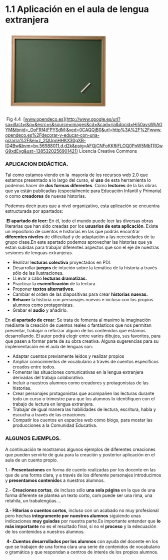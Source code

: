 # 1.1 Aplicación en el aula de lengua extranjera


 ![](img/pizarra2.jpg)


 Fig 4.4  [www.opendeco.es](http://www.google.es/url?sa=i&rct=j&q=&esrc=s&source=images&cd=&cad=rja&docid=Hi50avsWljAGYM&tbnid=_OoFRf4tFPYSdM:&ved=0CAQQjB0&url=http%3A%2F%2Fwww.opendeco.es%2Fdecorar-y-educar-con-una-pizarra%2F&ei=z_2QUpnHHKX30gXB-ID4Bw&bvm=bv.56988011,d.d2k&psig=AFQjCNFoKK6iFLOQ0PnW5MbTRGwG9xdEyg&ust=1385320256901421) Licencia Creative Commons

### APLICACION DIDÁCTICA.  

Tal como estamos viendo en la  mayoría de los recursos web 2.0 que estamos presentado a lo largo del curso, el **uso** de esta herramienta lo podemos hacer de **dos formas diferentes**. Como **lectores** de la las obras que ya están publicadias (especialmente para Educación Infantil y Primaria) o como **creadores** de nuevas historias.

Podemos decir pues que a nivel organizativo, esta aplicación se encuentra estructurada por apartados:

 **El apartado de leer:** En él, todo el mundo puede leer las diversas obras literarias que han sido creadas por los **usuarios de esta aplicación**. Existe un repositorio de cuentos e historias en las que podrás encontrar **diferentes niveles** de dificultad y de adaptación a las necesidades de tu grupo clase.En este apartado podemos aprovechar las historias que ya estan subidas para trabajar diferentes aspectos que son el eje de nuestras sesiones de lenguas extranjeras.

*   Realizar l**ecturas colectiva** proyectados en PDI.
*   Desarrollar **juegos** de intución sobre la temática de la historia a través sólo de las ilustraciones.
*   LLevar a cabo **lecturas dramatizas.**
*   Practicar la **escenificación** de la lectura.
*   Proponer **textos alternativos.**
*   Cambiar el orden de las diapositivas para crear **historias nuevas.**
*   **Rehacer** la historia con personajes nuevos e incluso con los propios alumnos como protagonistas.
*   Grabar el **audio** y añadirlo.

En **el apartado de crea**r: Se trata de fomenta al maximo la imaginación mediante la creación de cuentos reales o fantásticos que nos permitan presentar, trabajar o reforzar alguno de los contenidos que estamos desarrollando. El autor podrá elegir entre varios dibujos, sus favoritos, para que pasen a formar parte de su obra creativa. Alguna sugerencias para su implementación en el aula de lenguas son:

*   Adaptar cuentos previamente leidos y realizar propios
*   Ampliar conocimientos de vocabulario a través de cuentos específicos creados entre todos.
*   Fomentar las situaciones comunicativas en la lengua extranjera derivadas del trabajo colaborativo.
*   Incluir a nuestros alumnos como creadores y protagonistas de las historias.
*   Crear personajes protagonistas que acompañen las lecturas durante todo un curso o trimestre para que los alumnos lo identifiquen con el trabajo de lectura en lengua extranjera.
*   Trabajar de igual manera las habilidades de lectura, escritura, habla y escucha a través de las creaciones.
*   Compatir los cuentos en espacios web como blogs, para mostar las producciones a la Comunidad Educativa.

### ALGUNOS EJEMPLOS.

A continuación te mostramos algunos ejemplos de diferentes creaciones que pueden servirte de guia para la creación y posterior aplicación en el aula de un cuento propio.

1.- **Presentaciones** en forma de cuento realizadas por los docente en las que de una forma clara, y a través de los diferente personajes introducimos y **presentamos contenido**s a nuestros alumnos.

2.- **Creaciones cortas**, de incluso sólo **una sola página** en la que de una forma diferente se plantea un texto corto, com puede ser una rima, una retahila, un trabalengüas....

**3.- Hitorias o cuentos cortos**, incluso con un acabado no muy profesional pero hechas **integramente por nuestros alumnos** siguiendo unas indicaciones **muy guiadas** por nuestra parte.Es importante entender que **lo más importante** no es el resultado final, si no el **proceso** y la edecuación de los contenidos a nuestros alumnos.  

 **4-.Cuentos desarrollados por los alumnos** con ayuda del docente en los que se trabajen de una forma clara una serie de contenidos de vocabulario o gramática y que respondan a centros de interés de los propios alumnos.

